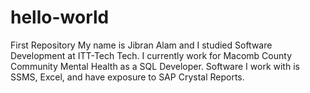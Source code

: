 # hello-world
First Repository
My name is Jibran Alam and I studied Software Development at ITT-Tech Tech.
I currently work for Macomb County Community Mental Health as a SQL Developer. 
Software I work with is SSMS, Excel, and have exposure to SAP Crystal Reports.
